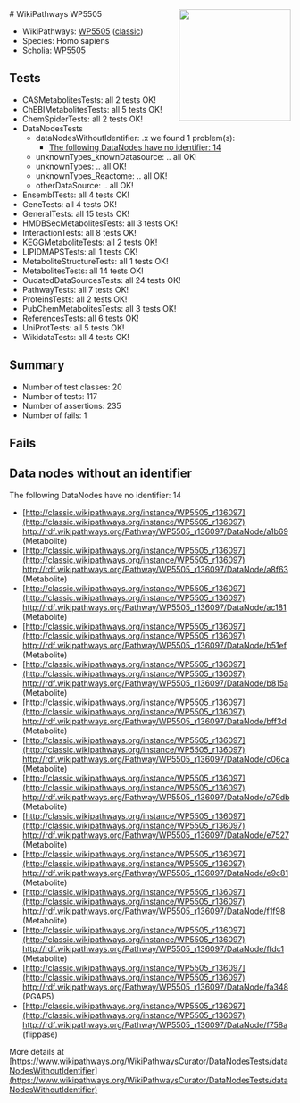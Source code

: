 <img style="float: right; width: 200px" src="https://upload.wikimedia.org/wikipedia/commons/thumb/8/83/Wplogo_with_text_500.png/640px-Wplogo_with_text_500.png" />
# WikiPathways WP5505

* WikiPathways: [WP5505](https://wikipathways.org/pathways/WP5505) ([classic](https://classic.wikipathways.org/instance/WP5505))
* Species: Homo sapiens
* Scholia: [WP5505](https://scholia.toolforge.org/wikipathways/WP5505)
## Tests
* CASMetabolitesTests: all 2 tests OK!
* ChEBIMetabolitesTests: all 5 tests OK!
* ChemSpiderTests: all 2 tests OK!
* DataNodesTests
    * dataNodesWithoutIdentifier: .x we found 1 problem(s):
        * [The following DataNodes have no identifier: 14](#8792c494)
    * unknownTypes_knownDatasource: .. all OK!
    * unknownTypes: .. all OK!
    * unknownTypes_Reactome: .. all OK!
    * otherDataSource: .. all OK!
* EnsemblTests: all 4 tests OK!
* GeneTests: all 4 tests OK!
* GeneralTests: all 15 tests OK!
* HMDBSecMetabolitesTests: all 3 tests OK!
* InteractionTests: all 8 tests OK!
* KEGGMetaboliteTests: all 2 tests OK!
* LIPIDMAPSTests: all 1 tests OK!
* MetaboliteStructureTests: all 1 tests OK!
* MetabolitesTests: all 14 tests OK!
* OudatedDataSourcesTests: all 24 tests OK!
* PathwayTests: all 7 tests OK!
* ProteinsTests: all 2 tests OK!
* PubChemMetabolitesTests: all 3 tests OK!
* ReferencesTests: all 6 tests OK!
* UniProtTests: all 5 tests OK!
* WikidataTests: all 4 tests OK!


## Summary

* Number of test classes: 20
* Number of tests: 117
* Number of assertions: 235
* Number of fails: 1

## Fails

<a name="8792c494" />

## Data nodes without an identifier

The following DataNodes have no identifier: 14

* [http://classic.wikipathways.org/instance/WP5505_r136097](http://classic.wikipathways.org/instance/WP5505_r136097) http://rdf.wikipathways.org/Pathway/WP5505_r136097/DataNode/a1b69 (Metabolite)
* [http://classic.wikipathways.org/instance/WP5505_r136097](http://classic.wikipathways.org/instance/WP5505_r136097) http://rdf.wikipathways.org/Pathway/WP5505_r136097/DataNode/a8f63 (Metabolite)
* [http://classic.wikipathways.org/instance/WP5505_r136097](http://classic.wikipathways.org/instance/WP5505_r136097) http://rdf.wikipathways.org/Pathway/WP5505_r136097/DataNode/ac181 (Metabolite)
* [http://classic.wikipathways.org/instance/WP5505_r136097](http://classic.wikipathways.org/instance/WP5505_r136097) http://rdf.wikipathways.org/Pathway/WP5505_r136097/DataNode/b51ef (Metabolite)
* [http://classic.wikipathways.org/instance/WP5505_r136097](http://classic.wikipathways.org/instance/WP5505_r136097) http://rdf.wikipathways.org/Pathway/WP5505_r136097/DataNode/b815a (Metabolite)
* [http://classic.wikipathways.org/instance/WP5505_r136097](http://classic.wikipathways.org/instance/WP5505_r136097) http://rdf.wikipathways.org/Pathway/WP5505_r136097/DataNode/bff3d (Metabolite)
* [http://classic.wikipathways.org/instance/WP5505_r136097](http://classic.wikipathways.org/instance/WP5505_r136097) http://rdf.wikipathways.org/Pathway/WP5505_r136097/DataNode/c06ca (Metabolite)
* [http://classic.wikipathways.org/instance/WP5505_r136097](http://classic.wikipathways.org/instance/WP5505_r136097) http://rdf.wikipathways.org/Pathway/WP5505_r136097/DataNode/c79db (Metabolite)
* [http://classic.wikipathways.org/instance/WP5505_r136097](http://classic.wikipathways.org/instance/WP5505_r136097) http://rdf.wikipathways.org/Pathway/WP5505_r136097/DataNode/e7527 (Metabolite)
* [http://classic.wikipathways.org/instance/WP5505_r136097](http://classic.wikipathways.org/instance/WP5505_r136097) http://rdf.wikipathways.org/Pathway/WP5505_r136097/DataNode/e9c81 (Metabolite)
* [http://classic.wikipathways.org/instance/WP5505_r136097](http://classic.wikipathways.org/instance/WP5505_r136097) http://rdf.wikipathways.org/Pathway/WP5505_r136097/DataNode/f1f98 (Metabolite)
* [http://classic.wikipathways.org/instance/WP5505_r136097](http://classic.wikipathways.org/instance/WP5505_r136097) http://rdf.wikipathways.org/Pathway/WP5505_r136097/DataNode/ffdc1 (Metabolite)
* [http://classic.wikipathways.org/instance/WP5505_r136097](http://classic.wikipathways.org/instance/WP5505_r136097) http://rdf.wikipathways.org/Pathway/WP5505_r136097/DataNode/fa348 (PGAP5)
* [http://classic.wikipathways.org/instance/WP5505_r136097](http://classic.wikipathways.org/instance/WP5505_r136097) http://rdf.wikipathways.org/Pathway/WP5505_r136097/DataNode/f758a (flippase)


More details at [https://www.wikipathways.org/WikiPathwaysCurator/DataNodesTests/dataNodesWithoutIdentifier](https://www.wikipathways.org/WikiPathwaysCurator/DataNodesTests/dataNodesWithoutIdentifier)

